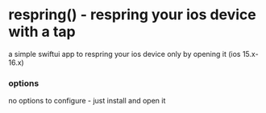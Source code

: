 # respring() - respring your ios device with a tap
a simple swiftui app to respring your ios device only by opening it (ios 15.x-16.x)

### options
no options to configure - just install and open it
